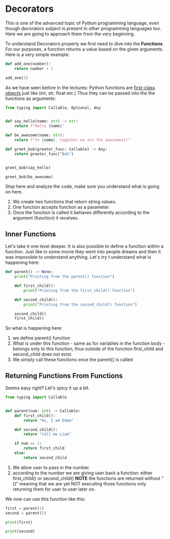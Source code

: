 # Decorators

This is one of the advanced topic of Python programming language, even though decorators subject is present in other programming languages too. Here we are going to approach them from the very beginning. 

To understand Decorators properly we first need to dive into the **Functions**. For our purposes, a function returns a value based on the given arguments. Here is a very simple example:


```python
def add_one(number):
    return number + 1

add_one(2)
```  
As we have seen before in the lectures: Python functions are [first-class objects](https://dbader.org/blog/python-first-class-functions) just like (int, str, float etc.) Thus they can be passed into the the functions as arguments:

```python
from typing import Callable, Optional, Any


def say_hello(name: str) -> str:
    return f"Hello {name}"

def be_awesome(name: str):
    return f"Yo {name}, together we are the awesomest!"

def greet_bob(greeter_func: Callable) -> Any:
    return greeter_func("Bob")


greet_bob(say_hello)

greet_bob(be_awesome)
```

Stop here and analyze the code, make sure you understand what is going on here.
1. We create two functions that return string values.
1. One function accepts function as a parameter.
1. Once the function is called it behaves differently according to the argument (function) it receives.


## Inner Functions

Let's take it one level deeper. It is also possible to define a function within a function. Just like in some movie they went into people dreams and then it was impossible to understand anything. Let's try t understand what is happening here:

```python
def parent() -> None:
    print("Printing from the parent() function")

    def first_child():
        print("Printing from the first_child() function")

    def second_child():
        print("Printing from the second_child() function")

    second_child()
    first_child()
```

So what is happening here:  

1. we define parent() function
1. What is under this function - same as for variables in the function body - belongs only to this function, thus outside of the function first_child and second_child does not exist.
1. We simply call these functions once the parent() is called


## Returning Functions From Functions

Seems easy right? Let's spicy it up a bit.

```python
from typing import Callable


def parent(num: int) -> Callable:
    def first_child():
        return "Hi, I am Emma"

    def second_child():
        return "Call me Liam"

    if num == 1:
        return first_child
    else:
        return second_child
```

1. We allow user to pass in the number.
1. according to the number we are giving user back a function: either first_child() or second_child()
**NOTE** the functions are returned without "()" meaning that we are yet NOT executing those functions only returning them for user to user later on.

We now can use this function like this:

```python
first = parent(1)
second = parent(2)

print(first)

print(second)
```




